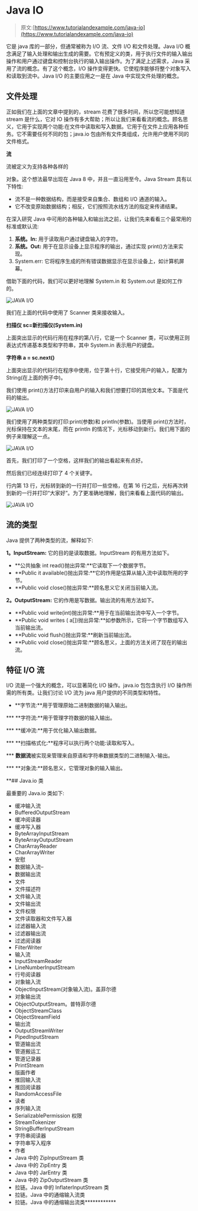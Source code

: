 # Java IO

> 原文:[https://www.tutorialandexample.com/java-io](https://www.tutorialandexample.com/java-io)

它是 java 库的一部分，但通常被称为 I/O 流、文件 I/O 和文件处理。Java I/O 概念满足了输入处理和输出生成的需要。它有预定义的类，用于执行文件的输入输出操作和用户通过键盘和控制台执行的输入输出操作。为了满足上述需求，Java 采用了流的概念。有了这个概念，I/O 操作变得更快。它使程序能够将整个对象写入和读取到流中。Java I/O 的主要应用之一是在 Java 中实现文件处理的概念。

## 文件处理

正如我们在上面的文章中提到的，stream 花费了很多时间，所以您可能想知道 stream 是什么，它对 IO 操作有多大帮助；所以让我们来看看流的概念。顾名思义，它用于实现两个功能:在文件中读取和写入数据。它用于在文件上应用各种任务。它不需要任何不同的包；java.io 包由所有文件类组成，允许用户使用不同的文件格式。

**流**

流被定义为支持各种各样的

对象。这个想法最早出现在 Java 8 中，并且一直沿用至今。Java Stream 具有以下特性:

*   流不是一种数据结构，而是接受来自集合、数组和 I/O 通道的输入。
*   它不改变原始数据结构；相反，它们按照流水线方法的指定来传递结果。

在深入研究 Java 中可用的各种输入和输出流之前，让我们先来看看三个最常用的标准或默认流:

1.  **系统。In:** 用于读取用户通过键盘输入的字符。
2.  **系统。Out:** 用于在显示设备上显示程序的输出，通过实现 print()方法来实现。
3.  System.err: 它将程序生成的所有错误数据显示在显示设备上，如计算机屏幕。

借助下面的代码，我们可以更好地理解 System.in 和 System.out 是如何工作的。

![JAVA I/O](../Images/32dd15aca46ef1b3ce63aaf20196bd6e.png)  

我们在上面的代码中使用了 Scanner 类来接收输入。

**扫描仪 sc=新扫描仪(System.in)**

上面突出显示的代码行用在程序的第八行，它是一个 Scanner 类，可以使用正则表达式传递基本类型和字符串，其中 System.in 表示用户的键盘。

**字符串 a = sc.next()**

上面突出显示的代码行在程序中使用，位于第十行，它接受用户的输入，配置为 String(在上面的例子中)。

我们使用 print()方法打印来自用户的输入和我们想要打印的其他文本。下面是代码的输出。

![JAVA I/O](../Images/3aceb90e9cd228a6df14ef4376a6fbbf.png)  

我们使用了两种类型的打印:print(参数)和 println(参数)。当使用 print()方法时，光标保持在文本的末尾，而在 println 的情况下，光标移动到新行。我们用下面的例子来理解这一点。

![JAVA I/O](../Images/9a935a35427c6e63d134c4b05fd3bef9.png)  

首先，我们打印了一个空格，这样我们的输出看起来有点好。

然后我们已经连续打印了 4 个关键字。

行内第 13 行，光标转到新的一行并打印一些空格，在第 16 行之后，光标再次转到新的一行并打印“大家好”。为了更准确地理解，我们来看看上面代码的输出。

![JAVA I/O](../Images/6a5f5d607681a87bd268ca5fc2798f2d.png)  

## 流的类型

Java 提供了两种类型的流，解释如下:

**1。InputStream:** 它的目的是读取数据。InputStream 的有用方法如下。

*   **公共抽象 int read()抛出异常:**它读取下一个数据字节。
*   **Public it available()抛出异常:**它的作用是估算从输入流中读取所用的字节。
*   **Public void close()抛出异常:**顾名思义它关闭当前输入流。

**2。OutputStream:** 它的作用是写数据。输出流的有用方法如下。

*   **Public void write(int)抛出异常:**用于在当前输出流中写入一个字节。
*   **Public void writes ( a[])抛出异常:**如参数所示，它将一个字节数组写入当前输出流。
*   **Public void flush()抛出异常:**刷新当前输出流。
*   **Public void close()抛出异常:**顾名思义，上面的方法关闭了现在的输出流。

## 特征 I/O 流

I/O 流是一个强大的概念，可以显著简化 I/O 操作。java.io 包包含执行 I/O 操作所需的所有类。让我们讨论 I/O 流为 java 用户提供的不同类型和特性。

*   **字节流:**用于管理原始二进制数据的输入输出。

 ***   **字符流:**用于管理字符数据的输入输出。

 ***   **缓冲流:**用于优化输入输出数据。

 ***   **扫描格式化:**程序可以执行两个功能:读取和写入。

 ***   **数据流**被实现来管理来自原语和字符串数据类型的二进制输入-输出。

 ***   **对象流:**顾名思义，它管理对象的输入输出。

 **## Java.io 类

最重要的 Java.io 类如下:

*   缓冲输入流
*   BufferedOutputStream
*   缓冲阅读器
*   缓冲写入器
*   ByteArrayInputStream
*   ByteArrayOutputStream
*   CharArrayReader
*   CharArrayWriter
*   安慰
*   数据输入流–
*   数据输出流
*   文件
*   文件描述符
*   文件输入流
*   文件输出流
*   文件权限
*   文件读取器和文件写入器
*   过滤器输入流
*   过滤器输出流
*   过滤阅读器
*   FilterWriter
*   输入流
*   InputStreamReader
*   LineNumberInputStream
*   行号阅读器
*   对象输入流
*   ObjectInputStream(对象输入流)。盖菲尔德
*   对象输出流
*   ObjectOutputStream。普特菲尔德
*   ObjectStreamClass
*   ObjectStreamField
*   输出流
*   OutputStreamWriter
*   PipedInputStream
*   管道输出流
*   管道搬运工
*   管道记录器
*   PrintStream
*   版画作者
*   推回输入流
*   推回阅读器
*   RandomAccessFile
*   读者
*   序列输入流
*   SerializablePermission 权限
*   StreamTokenizer
*   StringBufferInputStream
*   字符串阅读器
*   字符串写入程序
*   作者
*   Java 中的 ZipInputStream 类
*   Java 中的 ZipEntry 类
*   Java 中的 JarEntry 类
*   Java 中的 ZipOutputStream 类
*   拉链。Java 中的 InflaterInputStream 类
*   拉链。Java 中的通缩输入流类
*   拉链。Java 中的通缩输出流类************